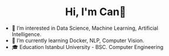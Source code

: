 # <h1 align="center">Hi, I'm Can👋</h1>


- 👀 I’m interested in Data Science, Machine Learning, Artificial Intelligence.
- 🌱 I’m currently learning Docker, NLP, Computer Vision.
- 🎓 Education Istanbul University - BSC. Computer Engineering



